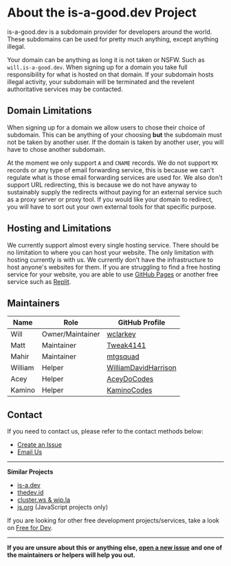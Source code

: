 # About the is-a-good.dev Project
is-a-good.dev is a subdomain provider for developers around the world. These subdomains can be used for pretty much anything, except anything illegal.

Your domain can be anything as long it is not taken or NSFW. Such as `will.is-a-good.dev`.
When signing up for a domain you take full responsibility for what is hosted on that domain. If your subdomain hosts illegal activity, your subdomain will be terminated and the revelent authoritative services may be contacted.

## Domain Limitations
When signing up for a domain we allow users to chose their choice of subdomain. This can be anything of your choosing **but** the subdomain must not be taken by another user.
If the domain is taken by another user, you will have to chose another subdomain.

At the moment we only support `A` and `CNAME` records. We do not support `MX` records or any type of email forwarding service, this is because we can't regulate what is those email forwarding services are used for. 
We also don't support URL redirecting, this is because we do not have anyway to sustainably supply the redirects without paying for an external service such as a proxy server or proxy tool.
If you would like your domain to redirect, you will have to sort out your own external tools for that specific purpose. 

## Hosting and Limitations
We currently support almost every single hosting service. There should be no limitation to where you can host your website. 
The only limitation with hosting currently is with us. We currently don't have the infrastructure to host anyone's websites for them. If you are struggling to find a free hosting service for your website, you are able to use [GitHub Pages](https://docs.github.com/en/pages/getting-started-with-github-pages/about-github-pages) or another free service such as [Replit](https://replit.com).

 ## Maintainers
| **Name** | **Role** | **GitHub Profile** |
|-|-|-|
| Will | Owner/Maintainer | [wclarkey](https://github.com/wclarkey) |
| Matt | Maintainer | [Tweak4141](https://github.com/tweak4141) |
| Mahir | Maintainer | [mtgsquad](https://github.com/mtgsquad) |
| William | Helper | [WilliamDavidHarrison](https://github.com/williamdavidharrison) |
| Acey | Helper | [AceyDoCodes](https://github.com/aceydocodes) |
| Kamino | Helper | [KaminoCodes](https://github.com/kaminocodes) |

## Contact
If you need to contact us, please refer to the contact methods below:
- [Create an Issue](https://github.com/is-a-good-dev/register/issues/new)
- [Email Us](mailto:will@is-a-good.dev)

---
**Similar Projects**
- [is-a.dev](https://github.com/is-a-dev/register)
- [thedev.id](https://github.com/fransallen/thedev.id)
- [cluster.ws & wip.la](https://github.com/Olivr/free-domain)
- [js.org](https://github.com/js-org/js.org) (JavaScript projects only)

If you are looking for other free development projects/services, take a look on [Free for Dev](https://free-for.dev).

---
**If you are unsure about this or anything else, [open a new issue](https://github.com/is-a-good-dev/register/issues/new) and one of the maintainers or helpers will help you out.**
